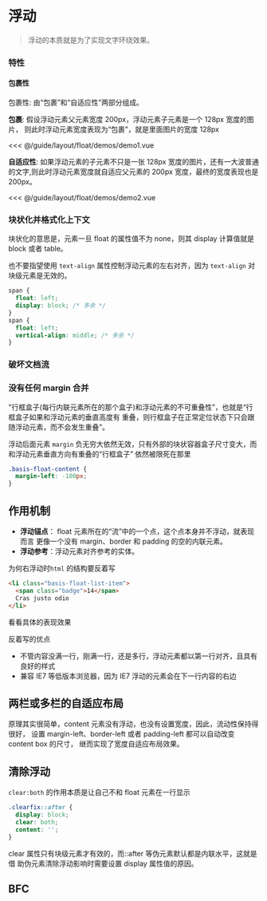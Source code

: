 # 浮动

> 浮动的本质就是为了实现文字环绕效果。

<script setup>
  import demo1 from './demos/demo1.vue'
  import demo2 from './demos/demo2.vue'
  import demo3 from './demos/demo3.vue'
  import demo4 from './demos/demo4.vue'
  import demo5 from './demos/demo5.vue'
  import demo6 from './demos/demo6.vue'
</script>

### 特性

#### 包裹性

包裹性: 由“包裹”和“自适应性”两部分组成。

**包裹**: 假设浮动元素父元素宽度 200px，浮动元素子元素是一个 128px 宽度的图片， 则此时浮动元素宽度表现为“包裹”，就是里面图片的宽度 128px

<demo1 />

<<< @/guide/layout/float/demos/demo1.vue

**自适应性**: 如果浮动元素的子元素不只是一张 128px 宽度的图片，还有一大波普通 的文字,则此时浮动元素宽度就自适应父元素的 200px 宽度，最终的宽度表现也是 200px。

<demo2 />

<<< @/guide/layout/float/demos/demo2.vue

### 块状化并格式化上下文

块状化的意思是，元素一旦 float 的属性值不为 none，则其 display 计算值就是 block 或者 table。

<demo3 />

也不要指望使用 `text-align` 属性控制浮动元素的左右对齐，因为 `text-align` 对块级元素是无效的。

```css
span {
  float: left;
  display: block; /* 多余 */
}
span {
  float: left;
  vertical-align: middle; /* 多余 */
}
```

<demo4 />

### 破坏文档流

### 没有任何 margin 合并

"行框盒子(每行内联元素所在的那个盒子)和浮动元素的不可重叠性”，也就是“行框盒子如果和浮动元素的垂直高度有 重叠，则行框盒子在正常定位状态下只会跟随浮动元素，而不会发生重叠”。

<demo6 />

浮动后面元素 `margin` 负无穷大依然无效，只有外部的块状容器盒子尺寸变大，而和浮动元素垂直方向有重叠的“行框盒子” 依然被限死在那里

```css
.basis-float-content {
  margin-left: -100px;
}
```

## 作用机制

- **浮动锚点**： float 元素所在的“流”中的一个点，这个点本身并不浮动，就表现而言 更像一个没有 margin、border 和 padding 的空的内联元素。
- **浮动参考**：浮动元素对齐参考的实体。

为何右浮动时`html` 的结构要反着写

```html
<li class="basis-float-list-item">
  <span class="badge">14</span>
  Cras justo odio
</li>
```

看看具体的表现效果

反着写的优点

- 不管内容没满一行，刚满一行，还是多行，浮动元素都以第一行对齐，且具有良好的样式
- 兼容 IE7 等低版本浏览器，因为 IE7 浮动的元素会在下一行内容的右边

## 两栏或多栏的自适应布局

 <!-- demo9 -->

原理其实很简单，content 元素没有浮动，也没有设置宽度，因此，流动性保持得很好， 设置 margin-left、border-left 或者 padding-left 都可以自动改变 content box 的尺寸，
继而实现了宽度自适应布局效果。

## 清除浮动

<demo5 />

`clear:both` 的作用本质是让自己不和 float 元素在一行显示

```css
.clearfix::after {
  display: block;
  clear: both;
  content: '';
}
```

clear 属性只有块级元素才有效的，而::after 等伪元素默认都是内联水平，这就是借
助伪元素清除浮动影响时需要设置 display 属性值的原因。

## BFC
